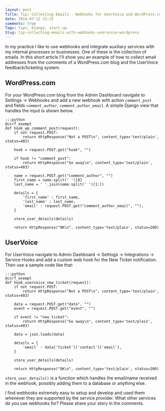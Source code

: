 ```yaml
---
layout: post
Title: Tip: Collecting Emails - Webhooks for UserVoice and WordPress.com
date: 2014-07-12 23:15
comments: true
Tags: tips, Django, start-up
Slug: tip-collecting-emails-with-webhooks-uservoice-wordpress
---
```


In my practice I like to use webhooks and integrate auxiliary services with
my internal processes or businesses. One of these is the collection of emails.
In this short article I'll show you an example of how to collect email addresses
from the comments of a WordPress.com blog and the UserVoice feedback/ticketing system.

WordPress.com
--------------

For your WordPress.com blog from the Admin Dashboard navigate to 
Settings -> Webhooks and add a new webhook with action `comment_post`
and fields `comment_author`, `comment_author_email`. A simple
Django view that handles the input is shown below.

    :::python
    @csrf_exempt
    def hook_wp_comment_post(request):
        if not request.POST:
            return HttpResponse("Not a POST\n", content_type='text/plain', status=403)
    
        hook = request.POST.get("hook", "")
    
        if hook != "comment_post":
            return HttpResponse("Go away\n", content_type='text/plain', status=403)
    
        name = request.POST.get("comment_author", "")
        first_name = name.split(' ')[0]
        last_name = ' '.join(name.split(' ')[1:])
    
        details = {
            'first_name' : first_name,
            'last_name' : last_name,
            'email' : request.POST.get("comment_author_email", ""),
        }
    
        store_user_details(details)
    
        return HttpResponse("OK\n", content_type='text/plain', status=200)


UserVoice
---------

For UserVoice navigate to Admin Dashboard -> Settings -> Integrations -> 
Service Hooks and add a custom web hook for the New Ticket notification.
Then use a sample code like that:

    :::python
    @csrf_exempt
    def hook_uservoice_new_ticket(request):
        if not request.POST:
            return HttpResponse("Not a POST\n", content_type='text/plain', status=403)
    
        data = request.POST.get("data", "")
        event = request.POST.get("event", "")
    
        if event != "new_ticket":
            return HttpResponse("Go away\n", content_type='text/plain', status=403)
    
        data = json.loads(data)
    
        details = {
            'email' : data['ticket']['contact']['email'],
        }
    
        store_user_details(details)
    
        return HttpResponse("OK\n", content_type='text/plain', status=200)


`store_user_details()` is a function which handles the email/name received in the webhook,
possibly adding them to a database or anything else.

I find webhooks extremely easy to setup and develop and used them whenever they are
supported by the service provider. What other services do you use webhooks for? Please
share your story in the comments.


